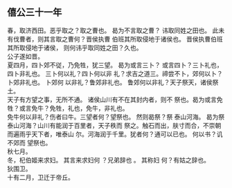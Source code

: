 ## 僖公三十一年
春，取济西田。恶乎取之？取之曹也。 曷为不言取之曹？
讳取同姓之田也。 此未有伐曹者，则其言取之曹何？晋侯执曹
伯班其所取侵地于诸侯也。 晋侯执曹伯班其所取侵地于诸侯，
则何讳乎取同姓之田？久也。  
公子遂如晋。  
夏四月，四卜郊不従，乃免牲，犹三望。 曷为或言三卜？
或言四卜？三卜礼也，四卜非礼也。 三卜何以礼？四卜何以非
礼？求吉之道三。禘尝不卜，郊何以卜？卜郊非礼也。 卜郊何
以非礼？鲁郊非礼也。 鲁郊何以非礼？天子祭天，诸侯祭土。  
天子有方望之事，无所不通。 诸侯山川有不在其封内者，则不
祭也。曷为或言免牲？或言免牛？免牲，礼也，免牛，非礼也。  
免牛何以非礼？伤者曰牛。三望者何？望祭也。 然则曷祭？祭
泰山河海。 曷为祭泰山河海？山川有能润于百里者，天子秩而
祭之。触石而出，肤寸而合，不崇朝而遍雨乎天下者，唯泰山
尔。河海润于千里。犹者何？通可以已也。 何以书？讥不郊而
望祭也。  
秋七月。  
冬，杞伯姬来求妇。 其言来求妇何 ？兄弟辞也 。 其称妇
何？有姑之辞也。  
狄围卫。  
十有二月，卫迁于帝丘。  

